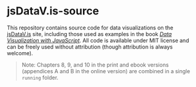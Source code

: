 jsDataV.is-source
=================

This repository contains source code for data visualizations on the [jsDataV.is](http://jsDataV.is) site, including those used as examples in the book [_Data Visualization with JavaScript_](http://www.nostarch.com/datavisualization). All code is available under MIT license and can be freely used without attribution (though attribution is always welcome).

> Note: Chapters 8, 9, and 10 in the print and ebook versions (appendices A and B in the online version) are combined in a single `running` folder.
